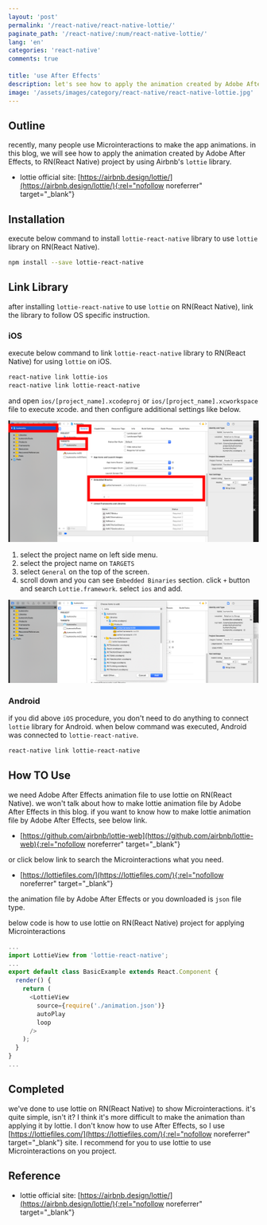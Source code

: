 ```yaml
---
layout: 'post'
permalink: '/react-native/react-native-lottie/'
paginate_path: '/react-native/:num/react-native-lottie/'
lang: 'en'
categories: 'react-native'
comments: true

title: 'use After Effects'
description: let's see how to apply the animation created by Adobe After Effects, to RN(React Native) project.
image: '/assets/images/category/react-native/react-native-lottie.jpg'
---
```



## Outline
recently, many people use Microinteractions to make the app animations. in this blog, we will see how to apply the animation created by Adobe After Effects, to RN(React Native) project by using Airbnb's ```lottie``` library.

- lottie official site: [https://airbnb.design/lottie/](https://airbnb.design/lottie/){:rel="nofollow noreferrer" target="_blank"}

## Installation
execute below command to install ```lottie-react-native``` library to use ```lottie``` library on RN(React Native).

```bash
npm install --save lottie-react-native
```

## Link Library
after installing ```lottie-react-native``` to use ```lottie``` on RN(React Native), link the library to follow OS specific instruction.

### iOS
execute below command to link ```lottie-react-native``` library to RN(React Native) for using ```lottie``` on iOS.

```bash
react-native link lottie-ios
react-native link lottie-react-native
```

and open ```ios/[project_name].xcodeproj``` or ```ios/[project_name].xcworkspace``` file to execute xcode. and then configure additional settings like below.

![lottie ios additional setting](/assets/images/category/react-native/react-native-lottie/ios-settings.png)

1. select the project name on left side menu.
1. select the project name on ```TARGETS```
1. select ```General``` on the top of the screen.
1. scroll down and you can see ```Embedded Binaries``` section. click ```+``` button and search ```Lottie.framework```. select ```ios``` and add.

![lottie ios framework additional settings](/assets/images/category/react-native/react-native-lottie/add-lottie-framework.png)

### Android
if you did above ```iOS``` procedure, you don't need to do anything to connect ```lottie``` library for Android. when below command was executed, Android was connected to ```lottie-react-native```.

```bash
react-native link lottie-react-native
```

## How TO Use
we need Adobe After Effects animation file to use lottie on RN(React Native). we won't talk about how to make lottie animation file by Adobe After Effects in this blog. if you want to know how to make lottie animation file by Adobe After Effects, see below link.

- [https://github.com/airbnb/lottie-web](https://github.com/airbnb/lottie-web){:rel="nofollow noreferrer" target="_blank"}

or click below link to search the Microinteractions what you need.

- [https://lottiefiles.com/](https://lottiefiles.com/){:rel="nofollow noreferrer" target="_blank"}

the animation file by Adobe After Effects or you downloaded is ```json``` file type.

below code is how to use lottie on RN(React Native) project for applying Microinteractions

```js
...
import LottieView from 'lottie-react-native';
...
export default class BasicExample extends React.Component {
  render() {
    return (
      <LottieView
        source={require('./animation.json')}
        autoPlay
        loop
      />
    );
  }
}
...
```

## Completed
we've done to use lottie on RN(React Native) to show Microinteractions. it's quite simple, isn't it? I think it's more difficult to make the animation than applying it by lottie. I don't know how to use After Effects, so I use [https://lottiefiles.com/](https://lottiefiles.com/){:rel="nofollow noreferrer" target="_blank"} site. I recommend for you to use lottie to use Microinteractions on you project.


## Reference
- lottie official site: [https://airbnb.design/lottie/](https://airbnb.design/lottie/){:rel="nofollow noreferrer" target="_blank"}